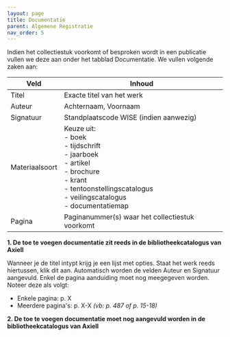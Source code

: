 ```yaml
---
layout: page
title: Documentatie
parent: Algemene Registratie
nav_order: 5
---
```


Indien het collectiestuk voorkomt of besproken wordt in een publicatie vullen we deze aan onder het tabblad Documentatie. We vullen volgende zaken aan:

| Veld           | Inhoud                                                                                                                                                                            |
|----------------|-----------------------------------------------------------------------------------------------------------------------------------------------------------------------------------|
| Titel          | Exacte titel van het werk                                                                                                                                                         |
| Auteur         | Achternaam, Voornaam                                                                                                                                                              |
| Signatuur      | Standplaatscode WISE (indien aanwezig)                                                                                                                                            |
| Materiaalsoort | Keuze uit:<br> - boek<br> - tijdschrift<br> - jaarboek<br> - artikel<br> - brochure<br> - krant<br> - tentoonstellingscatalogus<br> - veilingscatalogus<br> - documentatiemap<br> |
| Pagina         | Paginanummer(s) waar het collectiestuk voorkomt                                                                                                                                   |

**1. De toe te voegen documentatie zit reeds in de bibliotheekcatalogus van Axiell**

Wanneer je de titel intypt krijg je een lijst met opties. Staat het werk reeds hiertussen, klik dit aan. Automatisch worden de velden Auteur en Signatuur aangevuld. Enkel de pagina aanduiding moet nog meegegeven worden. Noteer deze als volgt:
- Enkele pagina: p. X
- Meerdere pagina's: p. X-X
*(vb: p. 487 of p. 15-18)*

**2. De toe te voegen documentatie moet nog aangevuld worden in de bibliotheekcatalogus van Axiell**

